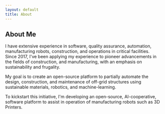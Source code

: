 ```yaml
---
layout: default
title: About
---
```


## About Me

I have extensive experience in software, quality assurance, automation, manufacturing robots, construction, and operations in critical facilities. Since 2017, I've been applying my experience to pioneer advancements in the fields of construction, and manufacturing, with an emphasis on sustainability and frugality.

My goal is to create an open-source platform to partially automate the design, construction, and maintenance of off-grid structures using sustainable materials, robotics, and machine-learning.

To kickstart this initiative, I'm developing an open-source, AI-cooperative, software platform to assist in operation of manufacturing robots such as 3D Printers.
